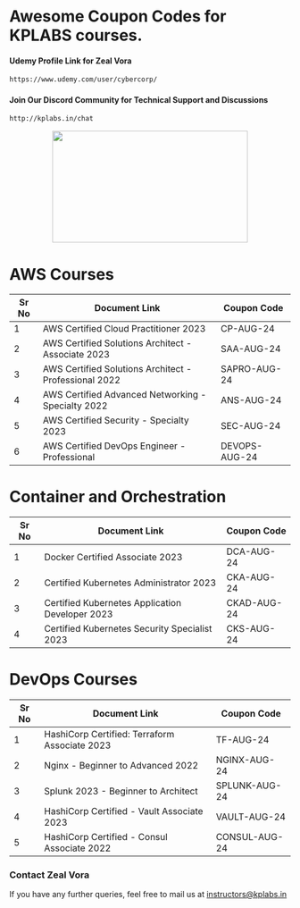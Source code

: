 # Awesome Coupon Codes for KPLABS courses.

#### Udemy Profile Link for Zeal Vora

```sh
https://www.udemy.com/user/cybercorp/
```
#### Join Our Discord Community for Technical Support and Discussions

```sh
http://kplabs.in/chat
```
<p align="center">
  <img width="350" height="200" src="https://i.ibb.co/b3jFkkk/discord-terraform.png">
</p>


# AWS Courses 

| Sr No | Document Link | Coupon Code |
| ------ | ------ | ------ |
| 1 |AWS Certified Cloud Practitioner 2023 | CP-AUG-24 | 
| 2 |AWS Certified Solutions Architect - Associate  2023| SAA-AUG-24 |
| 3 |AWS Certified Solutions Architect - Professional 2022 | SAPRO-AUG-24 |
| 4 |AWS Certified Advanced Networking - Specialty 2022 | ANS-AUG-24 |
| 5 |AWS Certified Security - Specialty 2023 | SEC-AUG-24 |
| 6 |AWS Certified DevOps Engineer - Professional | DEVOPS-AUG-24 |

# Container and Orchestration

| Sr No | Document Link | Coupon Code |
| ------ | ------ | ------ |
| 1 | Docker Certified Associate 2023 | DCA-AUG-24 | 
| 2 | Certified Kubernetes Administrator 2023 | CKA-AUG-24 | 
| 3 | Certified Kubernetes Application Developer 2023 | CKAD-AUG-24 | 
| 4 | Certified Kubernetes Security Specialist 2023 | CKS-AUG-24 | 

# DevOps Courses

| Sr No | Document Link | Coupon Code |
| ------ | ------ | ------ |
| 1 | HashiCorp Certified: Terraform Associate 2023 | TF-AUG-24 | 
| 2 | Nginx - Beginner to Advanced 2022 | NGINX-AUG-24 | 
| 3 | Splunk 2023 - Beginner to Architect | SPLUNK-AUG-24 | 
| 4 | HashiCorp Certified - Vault Associate 2023 | VAULT-AUG-24 | 
| 5 | HashiCorp Certified - Consul Associate 2022 | CONSUL-AUG-24	 | 




### Contact Zeal Vora
If you have any further queries, feel free to mail us at instructors@kplabs.in
